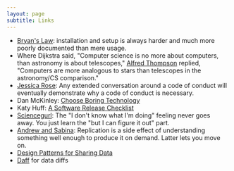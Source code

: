 ```yaml
---
layout: page
subtitle: Links
---
```

* [Bryan's Law](https://twitter.com/JennyBryan/status/699462966282858500): installation and setup is always harder and much more poorly documented than mere usage.
* Where Dijkstra said, "Computer science is no more about computers, than astronomy is about telescopes," [Alfred Thompson](https://twitter.com/alfredtwo/status/694148650369454080) replied, "Computers are more analogous to stars than telescopes in the astronomy/CS comparison."
* [Jessica Rose](https://twitter.com/jesslynnrose/status/689887741916680192): Any extended conversation around a code of conduct will eventually demonstrate why a code of conduct is necessary.
* Dan McKinley: [Choose Boring Technology](http://mcfunley.com/choose-boring-technology)
* Katy Huff: [A Software Release Checklist](http://bids.berkeley.edu/news/software-release-checklist)
* [Sciencegurl](https://twitter.com/sciencegurlz0/status/687739023826235393): The "I don't know what I'm doing" feeling never goes away. You just learn the "but I can figure it out" part.
* [Andrew and Sabina](https://twitter.com/PsychScientists/status/702074584707817472): Replication is a side effect of understanding something well enough to produce it on demand. Latter lets you move on.
* [Design Patterns for Sharing Data](http://project-if.github.io/data-permissions-catalogue/)
* [Daff](http://paulfitz.github.io/daff/) for data diffs
